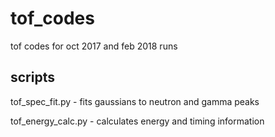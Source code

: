 # tof_codes
tof codes for oct 2017 and feb 2018 runs

## scripts

tof_spec_fit.py - fits gaussians to neutron and gamma peaks 

tof_energy_calc.py - calculates energy and timing information  
